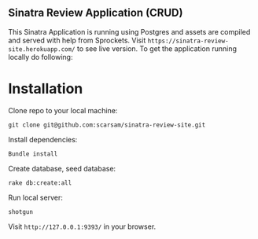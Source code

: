 ## Sinatra Review Application (CRUD)

This Sinatra Application is running using Postgres and assets are compiled and served with help from Sprockets. Visit `https://sinatra-review-site.herokuapp.com/` to see live version. To get the application running locally do following:

# Installation
Clone repo to your local machine:
```
git clone git@github.com:scarsam/sinatra-review-site.git
```

Install dependencies:
```
Bundle install
```

Create database, seed database:
```
rake db:create:all
```

Run local server:
```
shotgun
```
Visit `http://127.0.0.1:9393/` in your browser.

